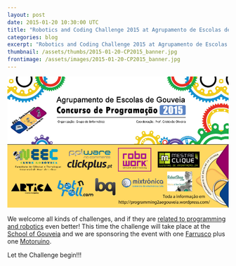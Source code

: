 ```yaml
---
layout: post
date: 2015-01-20 10:30:00 UTC
title: "Robotics and Coding Challenge 2015 at Agrupamento de Escolas de Gouveia"
categories: blog
excerpt: "Robotics and Coding Challenge 2015 at Agrupamento de Escolas de Gouveia"
thumbnail: /assets/thumbs/2015-01-20-CP2015_banner.jpg
frontimage: /assets/images/2015-01-20-CP2015_banner.jpg
---
```


![](/assets/images/2015-01-20-CP2015_banner.jpg)

We welcome all kinds of challenges, and if they are [related to programming and robotics][1] even better! This time the challenge will take place at the [School of Gouveia][2] and we are sponsoring the event with one [Farrusco][3] plus one [Motoruino][4].

Let the Challenge begin!!!

[1]: https://programming2aegouveia.wordpress.com/
[2]: http://www.esgouveia.pt/
[3]: http://artica.cc/projects/education/2014/03/18/farrusco.html
[4]: http://artica.cc/projects/education/2014/03/18/motoruino.html
